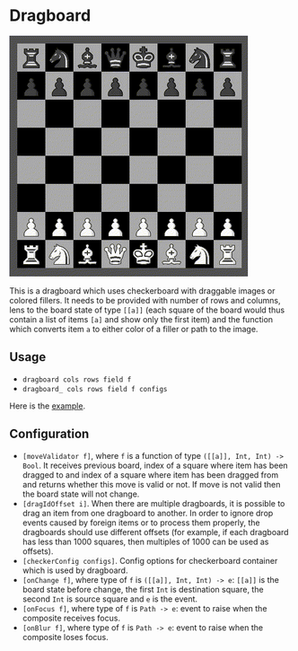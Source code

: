 # Dragboard
![Screencast](dragboard-widget.gif)

This is a dragboard which uses checkerboard with draggable images or
colored fillers. It needs to be provided with number of rows and
columns, lens to the board state of type `[[a]]` (each square of the
board would thus contain a list of items `[a]` and show only the
first item) and the function which converts item `a` to either color
of a filler or path to the image.

## Usage

- `dragboard cols rows field f`
- `dragboard_ cols rows field f configs`

Here is the [example](/examples/dragboard/UI.hs).

## Configuration

- `[moveValidator f]`, where `f` is a function of type `([[a]], Int, Int) -> Bool`. It receives previous board, index of a square where item has been
dragged to and index of a square where item has been dragged from
and returns whether this move is valid or not. If move is not valid
then the board state will not change.
- `[dragIdOffset i]`. When there are multiple dragboards, it is possible to drag an item from one dragboard to another. In order to ignore drop events caused by foreign items or to process them properly, the dragboards should use different offsets (for example, if each dragboard has less than 1000 squares, then multiples of 1000 can be used as offsets).
- `[checkerConfig configs]`. Config options for checkerboard container which is used by dragboard.
- `[onChange f]`, where type of `f` is `([[a]], Int, Int) -> e`: `[[a]]` is the board state before change, the first `Int` is destination square, the second `Int` is source square and `e` is the event.
- `[onFocus f]`, where type of `f` is `Path -> e`: event to raise when the composite receives focus.
- `[onBlur f]`, where type of `f` is `Path -> e`: event to raise when the composite loses focus.

